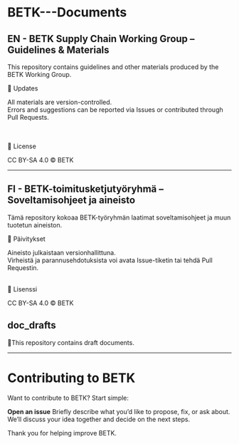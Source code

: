 # BETK---Documents

## EN - BETK Supply Chain Working Group – Guidelines & Materials

This repository contains guidelines and other materials produced by the BETK Working Group.

🔄 Updates
<html>
<tr>All materials are version-controlled.</tr><br>
<tr>Errors and suggestions can be reported via Issues or contributed through Pull Requests.</tr><br>
</html><br>


<br>📄 License<br>
<html>
<tr>CC BY-SA 4.0 © BETK</tr><br>
</html>

---

## FI - BETK-toimitusketjutyöryhmä – Soveltamisohjeet ja aineisto

Tämä repository kokoaa BETK-työryhmän laatimat soveltamisohjeet ja muun tuotetun aineiston.


🔄 Päivitykset
<html>
<tr>Aineisto julkaistaan versionhallittuna.</tr><br>
<tr>Virheistä ja parannusehdotuksista voi avata Issue-tiketin tai tehdä Pull Requestin.</tr>
</html><br>

<br>📄 Lisenssi<br>
<html>
<tr>CC BY-SA 4.0 © BETK</tr><br>
</html>

## doc_drafts

📝This repository contains draft documents.<br>

---

# Contributing to BETK
Want to contribute to BETK? Start simple:

**Open an issue**
Briefly describe what you’d like to propose, fix, or ask about.
We’ll discuss your idea together and decide on the next steps.

Thank you for helping improve BETK.
